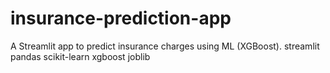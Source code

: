 # insurance-prediction-app
A Streamlit app to predict insurance charges using ML (XGBoost).
streamlit
pandas
scikit-learn
xgboost
joblib
